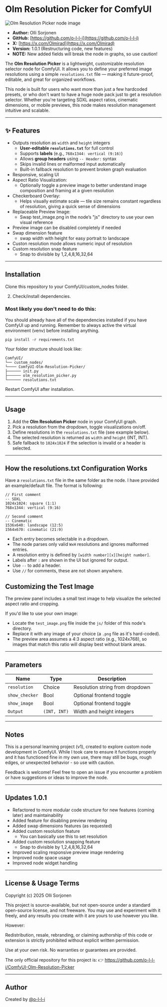 # Olm Resolution Picker for ComfyUI

![Olm Resolution Picker node image](./assets/olm_resolution_picker.png)

- **Author:** Olli Sorjonen
- **GitHub:** [https://github.com/o-l-l-i](https://github.com/o-l-l-i)
- **X:** [https://x.com/Olmirad](https://x.com/Olmirad)
- **Version:** 1.0.1 (Restructuring code, new features)
- **NOTE:** New added fields will break the node in graphs, so use caution!

The **Olm Resolution Picker** is a lightweight, customizable resolution selector node for ComfyUI.
It allows you to define your preferred image resolutions using a simple `resolutions.txt` file — making it future-proof, editable, and great for organized workflows.

This node is built for users who want more than just a few hardcoded presets, or who don't want to have a huge node pack just to get a resolution selector. Whether you're targeting SDXL aspect ratios, cinematic dimensions, or mobile previews, this node makes resolution management intuitive and scalable.

---

## ✨ Features

- Outputs resolution as `width` and `height` integers
  - **User-editable `resolutions.txt`** for full control
  - Supports **labels** (e.g., `768x1344: vertical (9:16)`)
  - Allows **group headers** using `-- Header:` syntax
  - Skips invalid lines or malformed input automatically
  - Built-in fallback resolution to prevent broken graph evaluation
- Responsive, scaling UI
- Aspect Ratio Visualization:
  - Optionally toggle a preview image to better understand image composition and framing at a given resolution
- Checkerboard Overlay:
  - Helps visually estimate scale — tile size remains constant regardless of resolution, giving a quick sense of dimensions
- Replaceable Preview Image:
  - Swap test_image.png in the node’s "js" directory to use your own visual reference
- Preview image can be disabled completely if needed
- Swap dimension feature
  - swap width with height for easy portrait to landscape
- Custon resolution mode allows numeric input of resolution
- Custom resolution snap feature
  - Snap to divisible by 1,2,4,8,16,32,64

---

## Installation

Clone this repository to your ComfyUI/custom_nodes folder.

2. Check/install dependencies.

### Most likely you don't need to do this:
You should already have all of the dependencies installed if you have ComfyUI up and running. Remember to always active the virtual environment (venv) before installing anything.

```
pip install -r requirements.txt
```

Your folder structure should look like:

```
ComfyUI/
└── custom_nodes/
└──── ComfyUI-Olm-Resolution-Picker/
├────── init.py
├────── olm_resolution_picker.py
└────── resolutions.txt
```

Restart ComfyUI after installation.

---

## Usage

1. Add the **Olm Resolution Picker** node in your ComfyUI graph.
2. Pick a resolution from the dropdown, toggle visualizations on/off.
3. Define resolutions in the `resolutions.txt` file (see example below).
4. The selected resolution is returned as `width` and `height` (INT, INT).
5. Safe fallback to `1024x1024` if the selection is invalid or a header is selected.

---

## How the resolutions.txt Configuration Works

Have a `resolutions.txt` file in the same folder as the node.
I have provided an example/default file.
The format is following:

```
// First comment
-- SDXL
1024x1024: square (1:1)
768x1344: vertical (9:16)

// Second comment
-- Cinematic
1536x640: landscape (12:5)
1564x670: cinematic (21:9)
```

- Each entry becomes selectable in a dropdown.
- The node parses only valid `WxH` resolutions and ignores malformed entries.
- A resolution entry is defined by `[width number][x][height number]`.
- Labels after `:` are shown in the UI but ignored for output.
- Use `--` to add a header.
- Use `//` for comments, these are not shown anywhere.

## Customizing the Test Image

The preview panel includes a small test image to help visualize the selected aspect ratio and cropping.

If you'd like to use your own image:

- Locate the `test_image.png` file inside the `js/` folder of this node's directory.
- Replace it with any image of your choice (a `.png` file as it's hard-coded).
- The preview area assumes a 4:3 aspect ratio (e.g., 1024x768), so images that match this ratio will display best without blank areas.

---

## Parameters

| Name            | Type          | Description                      |
|-----------------|---------------|----------------------------------|
| `resolution`    | Choice        | Resolution string from dropdown  |
| `show_checker`  | Bool          | Optional frontend toggle         |
| `show_image`    | Bool          | Optional frontend toggle         |
| `Output`        | `(INT, INT)`  | Width and height integers        |

---

## Notes

This is a personal learning project (v1), created to explore custom node development in ComfyUI. While I took care to ensure it functions properly and it has functioned fine in my own use, there may still be bugs, rough edges, or unexpected behavior - so use with caution.

Feedback is welcome! Feel free to open an issue if you encounter a problem or have suggestions or ideas to improve the node.

---

## Updates 1.0.1

- Refactored to more modular code structure for new features (coming later) and maintainability
- Added feature for disabling preview rendering
- Added swap dimensions features (as requested)
- Added custom resolution feature
  - You can basically use this to set resolution
- Added custom resolution snapping feature
  - Snap to divisible by 1,2,4,8,16,32,64
- Improved scaling responsive preview image rendering
- Improved node space usage
- Improved node widget handling

---

## License & Usage Terms

Copyright (c) 2025 Olli Sorjonen

This project is source-available, but not open-source under a standard open-source license, and not freeware.
You may use and experiment with it freely, and any results you create with it are yours to use however you like.

However:

Redistribution, resale, rebranding, or claiming authorship of this code or extension is strictly prohibited without explicit written permission.

Use at your own risk. No warranties or guarantees are provided.

The only official repository for this project is: 👉 https://github.com/o-l-l-i/ComfyUI-Olm-Resolution-Picker

---

## Author

Created by [@o-l-l-i](https://github.com/o-l-l-i)